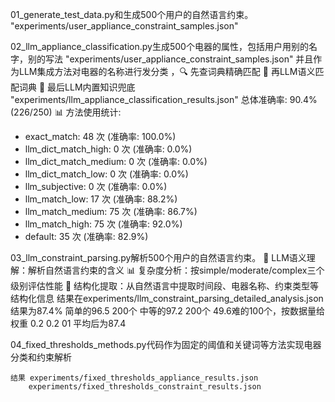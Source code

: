 01_generate_test_data.py和生成500个用户的自然语言约束。
    "experiments/user_appliance_constraint_samples.json"

02_llm_appliance_classification.py生成500个电器的属性，包括用户用别的名字，别的写法
    "experiments/user_appliance_constraint_samples.json"
    并且作为LLM集成方法对电器的名称进行发分类 ，🔍 先查词典精确匹配 🤖 再LLM语义匹配词典 💭 最后LLM内置知识兜底
    "experiments/llm_appliance_classification_results.json"
    总体准确率: 90.4% (226/250)
📊 方法使用统计:
   - exact_match: 48 次 (准确率: 100.0%)
   - llm_dict_match_high: 0 次 (准确率: 0.0%)
   - llm_dict_match_medium: 0 次 (准确率: 0.0%)
   - llm_dict_match_low: 0 次 (准确率: 0.0%)
   - llm_subjective: 0 次 (准确率: 0.0%)
   - llm_match_low: 17 次 (准确率: 88.2%)
   - llm_match_medium: 75 次 (准确率: 86.7%)
   - llm_match_high: 75 次 (准确率: 92.0%)
   - default: 35 次 (准确率: 82.9%)
  


03_llm_constraint_parsing.py解析500个用户的自然语言约束。
    🤖 LLM语义理解：解析自然语言约束的含义
    📊 复杂度分析：按simple/moderate/complex三个级别评估性能
    📝 结构化提取：从自然语言中提取时间段、电器名称、约束类型等结构化信息
     结果在experiments/llm_constraint_parsing_detailed_analysis.json
     结果为87.4% 简单的96.5 200个  中等的97.2 200个  49.6难的100个，按数据量给权重 0.2 0.2 01 平均后为87.4

04_fixed_thresholds_methods.py代码作为固定的阈值和关键词等方法实现电器分类和约束解析

    结果 experiments/fixed_thresholds_appliance_results.json
        experiments/fixed_thresholds_constraint_results.json
